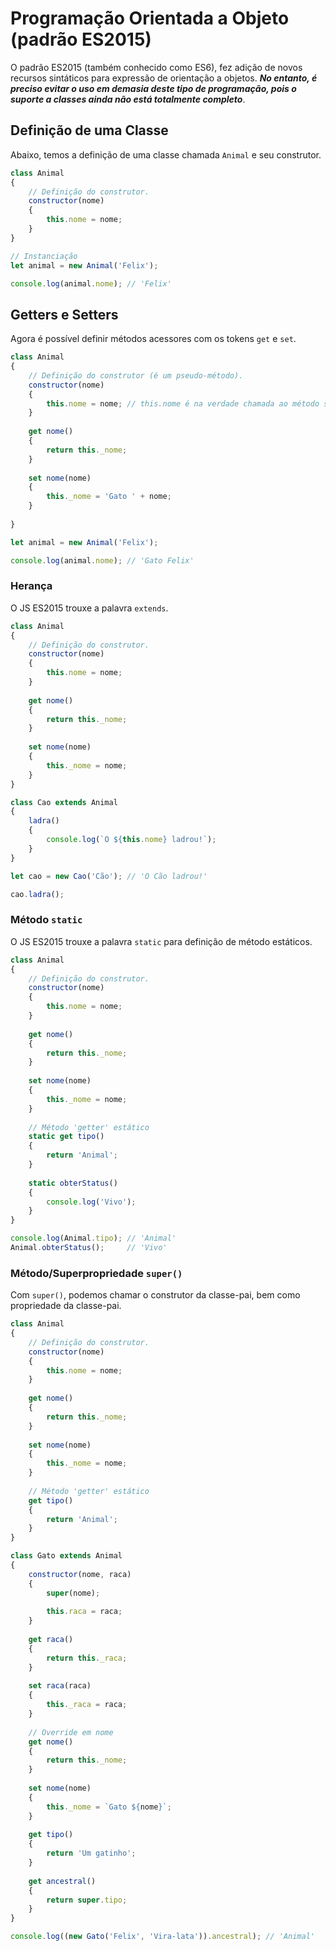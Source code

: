 # Programação Orientada a Objeto (padrão ES2015)
O padrão ES2015 (também conhecido como ES6), fez adição de novos recursos sintáticos para expressão de orientação
a objetos. ***No entanto, é preciso evitar o uso em demasia deste tipo de programação, pois o suporte a classes ainda não
está totalmente completo***.

## Definição de uma Classe
Abaixo, temos a definição de uma classe chamada `Animal` e seu construtor.
```js
class Animal 
{
    // Definição do construtor.
    constructor(nome)
    {
        this.nome = nome;
    }
}

// Instanciação
let animal = new Animal('Felix');

console.log(animal.nome); // 'Felix'
```

## Getters e Setters
Agora é possível definir métodos acessores com os tokens `get` e `set`.

```js
class Animal 
{
    // Definição do construtor (é um pseudo-método).
    constructor(nome)
    {
        this.nome = nome; // this.nome é na verdade chamada ao método set
    }
    
    get nome()
    {
        return this._nome;
    }
    
    set nome(nome)
    {
        this._nome = 'Gato ' + nome;
    }
    
}

let animal = new Animal('Felix');

console.log(animal.nome); // 'Gato Felix'
```

### Herança
O JS ES2015 trouxe a palavra `extends`.

```js
class Animal 
{
    // Definição do construtor.
    constructor(nome)
    {
        this.nome = nome;
    }
    
    get nome()
    {
        return this._nome;
    }
    
    set nome(nome)
    {
        this._nome = nome;
    }
}

class Cao extends Animal
{
    ladra() 
    {
        console.log(`O ${this.nome} ladrou!`);
    }
}

let cao = new Cao('Cão'); // 'O Cão ladrou!'

cao.ladra();
```

### Método `static`
O JS ES2015 trouxe a palavra `static` para definição de método estáticos.

```js
class Animal 
{
    // Definição do construtor.
    constructor(nome)
    {
        this.nome = nome;
    }
    
    get nome()
    {
        return this._nome;
    }
    
    set nome(nome)
    {
        this._nome = nome;
    }
    
    // Método 'getter' estático
    static get tipo()
    {
        return 'Animal';
    }
    
    static obterStatus()
    {
        console.log('Vivo');
    }
}

console.log(Animal.tipo); // 'Animal'
Animal.obterStatus();     // 'Vivo'
```

### Método/Superpropriedade `super()`
Com `super()`, podemos chamar o construtor da classe-pai, bem como propriedade da classe-pai.

```js
class Animal 
{
    // Definição do construtor.
    constructor(nome)
    {
        this.nome = nome;
    }
    
    get nome()
    {
        return this._nome;
    }
    
    set nome(nome)
    {
        this._nome = nome;
    }
    
    // Método 'getter' estático
    get tipo()
    {
        return 'Animal';
    }
}

class Gato extends Animal
{
    constructor(nome, raca)
    {
        super(nome);
        
        this.raca = raca;
    }
    
    get raca()
    {
        return this._raca;
    }
    
    set raca(raca)
    {
        this._raca = raca;
    }
    
    // Override em nome
    get nome()
    {
        return this._nome;
    }
    
    set nome(nome)
    {
        this._nome = `Gato ${nome}`;
    }
    
    get tipo()
    {
        return 'Um gatinho';
    }
    
    get ancestral()
    {
        return super.tipo;
    }
}

console.log((new Gato('Felix', 'Vira-lata')).ancestral); // 'Animal'
```

